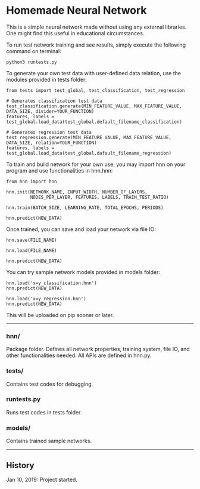 # Homemade Neural Network

This is a simple neural network made without using any external libraries. One might find this useful in educational circumstances.

To run test network training and see results, simply execute the following command on terminal:

```
python3 runtests.py
```

To generate your own test data with user-defined data relation, use the modules provided in tests folder:

``` python3
from tests import test_global, test_classification, test_regression

# Generates classification test data
test_classification.generate(MIN_FEATURE_VALUE, MAX_FEATURE_VALUE, DATA_SIZE, divider=YOUR_FUNCTION)
features, labels = test_global.load_data(test_global.default_filename_classification)

# Generates regression test data
test_regression.generate(MIN_FEATURE_VALUE, MAX_FEATURE_VALUE, DATA_SIZE, relation=YOUR_FUNCTION)
features, labels = test_global.load_data(test_global.dafault_filename_regression)

```

To train and build network for your own use, you may import hnn on your program and use functionalities in hnn.hnn:

``` python3
from hnn import hnn

hnn.init(NETWORK_NAME, INPUT_WIDTH, NUMBER_OF_LAYERS,
         NODES_PER_LAYER, FEATURES, LABELS, TRAIN_TEST_RATIO)

hnn.train(BATCH_SIZE, LEARNING_RATE, TOTAL_EPOCHS, PERIODS)

hnn.predict(NEW_DATA)
```

Once trained, you can save and load your network via file IO:

``` python3
hnn.save(FILE_NAME)

hnn.load(FILE_NAME)

hnn.predict(NEW_DATA)
```

You can try sample network models provided in models folder:

``` python3
hnn.load('x=y_classification.hnn')
hnn.predict(NEW_DATA)

hnn.load('x=y_regression.hnn')
hnn.predict(NEW_DATA)
```

This will be uploaded on pip sooner or later.

---
### hnn/
Package folder. Defines all network properties, training system, file IO, and other functionalities needed. All APIs are defined in hnn.py.

### tests/
Contains test codes for debugging.

### runtests.py
Runs test codes in tests folder.

### models/
Contains trained sample networks.

---
## History
Jan 10, 2019: Project started.
